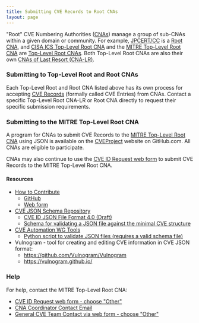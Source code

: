 ```yaml
---
title: Submitting CVE Records to Root CNAs
layout: page
---
```

"Root" CVE Numbering Authorities ([CNAs](https://cve.mitre.org/about/terminology.html#cna)) manage a group of sub-CNAs within a given domain or community. For example, [JPCERT/CC](https://cve.mitre.org/cve/request_id.html#cna-lr) is a [Root CNA](https://cve.mitre.org/about/terminology.html#root_cna), and [CISA ICS Top-Level Root CNA](https://cve.mitre.org/cve/request_id.html#cna-lr) and the [MITRE Top-Level Root CNA](https://cve.mitre.org/cve/request_id.html#cna-lr) are [Top-Level Root CNAs](https://cve.mitre.org/about/terminology.html#tlr-cna). Both Top-Level Root CNAs are also their own [CNAs of Last Resort (CNA-LR)](https://cve.mitre.org/about/terminology.html#cna-lr). 

### Submitting to Top-Level Root and Root CNAs

Each Top-Level Root and Root CNA listed above has its own process for accepting [CVE Records](https://cve.mitre.org/about/terminology.html#cve_record) (formally called CVE Entries) from CNAs. Contact a specific Top-Level Root CNA-LR or Root CNA directly to request their specific submission requirements.

### Submitting to the MITRE Top-Level Root CNA

A program for CNAs to submit CVE Records to the [MITRE Top-Level Root CNA](https://cve.mitre.org/cve/request_id.html#cna-lr) using JSON is available on the [CVEProject](https://github.com/CVEProject/cvelist) website on GitHub.com. All CNAs are eligible to participate.

CNAs may also continue to use the [CVE ID Request web form](https://cveform.mitre.org/) to submit CVE Records to the MITRE Top-Level Root CNA.

#### Resources                                     

* [How to Contribute](https://cve.mitre.org/cve/cna/CVE_Entry_Creation.pptx)
  * [GitHub](https://cve.mitre.org/cve/cna/CVE_Entry_Submission_Process.pptx)
  * [Web form](https://cve.mitre.org/cve/cna/CVE_Entry_Submission_Process.pptx)
* [CVE JSON Schema Repository](https://github.com/CVEProject/automation-working-group/tree/master/cve_json_schema)
  <ul>
    <li><a href="https://github.com/CVEProject/automation-working-group/blob/master/cve_json_schema/DRAFT-JSON-file-format-v4.md">CVE ID JSON File Format 4.0 (Draft)</a></li>
    <li><a href="https://github.com/CVEProject/automation-working-group/blob/master/cve_json_schema/CVE_JSON_4.0_min_public.schema">Schema for validating a JSON file against the minimal CVE structure</a></li>
  </ul>
* [CVE Automation WG Tools](https://github.com/CVEProject/automation-working-group/tree/master/tools)
  <ul>
    <li><a href="https://github.com/CVEProject/automation-working-group/blob/master/tools/cmdlinejsonvalidator.py">Python script to validate JSON files (requires a valid schema file)</a></li>
  </ul>
* Vulnogram - tool for creating and editing CVE information in CVE JSON format:
  <ul>
  <li><a href="https://github.com/Vulnogram/Vulnogram">https://github.com/Vulnogram/Vulnogram</a></li>
  <li><a href="https://vulnogram.github.io/">https://vulnogram.github.io/</a></li>
  </ul>

### Help
      
For help, contact the MITRE Top-Level Root CNA:                                      
                                              
* [CVE ID Request web form - choose "Other"](https://cveform.mitre.org/)
* [CNA Coordinator Contact Email](mailto:cna-coordinator@mitre.org)
* [General CVE Team Contact via web form - choose "Other"](https://cveform.mitre.org/)
